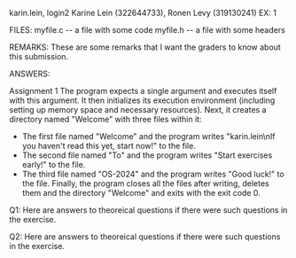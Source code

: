 karin.lein, login2
Karine Lein (322644733),  Ronen Levy (319130241)
EX: 1

FILES:
myfile.c -- a file with some code
myfile.h -- a file with some headers

REMARKS:
These are some remarks that
I want the graders to know
about this submission.

ANSWERS:

Assignment 1
The program expects a single argument and executes itself with this argument. It then initializes its execution environment (including setting up memory space and necessary resources).
Next, it creates a directory named "Welcome" with three files within it:
- The first file named "Welcome" and the program writes "karin.lein\nIf you haven't read this yet, start now!" to the file.
- The second file named "To" and the program writes "Start exercises early!" to the file.
- The third file named "OS-2024" and the program writes "Good luck!" to the file.
Finally, the program closes all the files after writing, deletes them and the directory "Welcome" and exits with the exit code 0. 





Q1:
Here are answers to theoreical questions
if there were such questions in the exercise.

Q2:
Here are answers to theoreical questions
if there were such questions in the exercise.